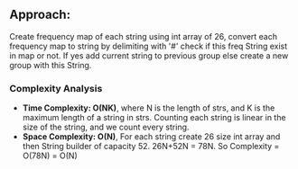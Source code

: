 ## Approach:
Create frequency map of each string using int array of 26, convert each frequency map to string by delimiting with '#' check if this freq String exist in map or not. If yes add current string to previous group else create a new group with this String.
​
### Complexity Analysis
* **Time Complexity: O(NK)**, where N is the length of strs, and K is the maximum length of a string in strs. Counting each string is linear in the size of the string, and we count every string.
* **Space Complexity: O(N)**, For each string create 26 size int array and then String builder of capacity 52. 26N+52N = 78N. So Complexity = O(78N) = O(N)